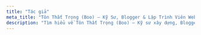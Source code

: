 ```yaml
---
title: "Tác giả"
meta_title: "Tôn Thất Trọng (Boo) – Kỹ Sư, Blogger & Lập Trình Viên Web"
description: "Tìm hiểu về Tôn Thất Trọng (Boo) – Kỹ sư xây dựng, Blogger đam mê nội thất, công nghệ và lập trình web. Khám phá hành trình chia sẻ kiến thức, ý tưởng sáng tạo, và kinh nghiệm trong các lĩnh vực thiết kế, công nghệ, và phát triển web hiện đại."
---
```

